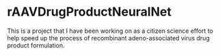 # rAAVDrugProductNeuralNet
This is a project that I have been working on as a citizen science effort to help speed up the process of recombinant adeno-associated virus drug product formulation. 
